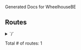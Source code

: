 # 

Generated Docs for WheelhouseBE

## Routes

<details>
<summary>`/`</summary>

- [Logger]()
- [Recoverer]()
- [SetContentType.func1]()
- **/**
	- _GET_
		- [main.main.func1]()

</details>

Total # of routes: 1
